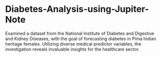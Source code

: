 # Diabetes-Analysis-using-Jupiter-Note
Examined a dataset from the National Institute of Diabetes and Digestive and Kidney Diseases, with the goal of forecasting diabetes in Pima Indian heritage females. Utilizing diverse medical predictor variables, the investigation reveals invaluable insights for the healthcare sector.

